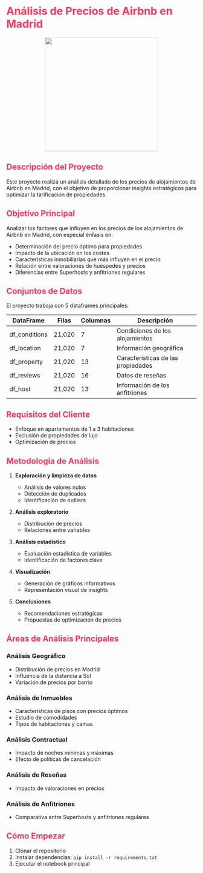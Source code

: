 # <span style="color: #ff385c;"> Análisis de Precios de Airbnb en Madrid</span>
<div align="center">
  <img src="https://upload.wikimedia.org/wikipedia/commons/thumb/6/69/Airbnb_Logo_B%C3%A9lo.svg/2560px-Airbnb_Logo_B%C3%A9lo.svg.png" width="300">
</div>

## <span style="color: #ff385c;"> Descripción del Proyecto</span>

Este proyecto realiza un análisis detallado de los precios de alojamientos de Airbnb en Madrid, con el objetivo de proporcionar insights estratégicos para optimizar la tarificación de propiedades.

## <span style="color: #ff385c;"> Objetivo Principal</span>

Analizar los factores que influyen en los precios de los alojamientos de Airbnb en Madrid, con especial énfasis en:
- Determinación del precio óptimo para propiedades
- Impacto de la ubicación en los costes
- Características inmobiliarias que más influyen en el precio
- Relación entre valoraciones de huéspedes y precios
- Diferencias entre Superhosts y anfitriones regulares

## <span style="color: #ff385c;"> Conjuntos de Datos</span>

El proyecto trabaja con 5 dataframes principales:

| DataFrame | Filas | Columnas | Descripción |
|-----------|-------|----------|-------------|
| df_conditions | 21,020 | 7 | Condiciones de los alojamientos |
| df_location | 21,020 | 7 | Información geográfica |
| df_property | 21,020 | 13 | Características de las propiedades |
| df_reviews | 21,020 | 16 | Datos de reseñas |
| df_host | 21,020 | 13 | Información de los anfitriones |

## <span style="color: #ff385c;"> Requisitos del Cliente</span>

- Enfoque en apartamentos de 1 a 3 habitaciones
- Exclusión de propiedades de lujo
- Optimización de precios

## <span style="color: #ff385c;"> Metodología de Análisis</span>

1. **Exploración y limpieza de datos**
   - Análisis de valores nulos
   - Detección de duplicados
   - Identificación de outliers

2. **Análisis exploratorio**
   - Distribución de precios
   - Relaciones entre variables

3. **Análisis estadístico**
   - Evaluación estadística de variables
   - Identificación de factores clave

4. **Visualización**
   - Generación de gráficos informativos
   - Representación visual de insights

5. **Conclusiones**
   - Recomendaciones estratégicas
   - Propuestas de optimización de precios

## <span style="color: #ff385c;"> Áreas de Análisis Principales</span>

### Análisis Geográfico
- Distribución de precios en Madrid
- Influencia de la distancia a Sol
- Variación de precios por barrio

### Análisis de Inmuebles
- Características de pisos con precios óptimos
- Estudio de comodidades
- Tipos de habitaciones y camas

### Análisis Contractual
- Impacto de noches mínimas y máximas
- Efecto de políticas de cancelación

### Análisis de Reseñas
- Impacto de valoraciones en precios

### Análisis de Anfitriones
- Comparativa entre Superhosts y anfitriones regulares

##  <span style="color: #ff385c;"> Cómo Empezar</span>

1. Clonar el repositorio
2. Instalar dependencias: `pip install -r requirements.txt`
3. Ejecutar el notebook principal